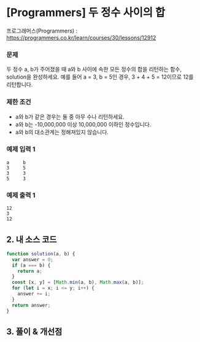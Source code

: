 # [Programmers] 두 정수 사이의 합

프로그래머스(Programmers) : https://programmers.co.kr/learn/courses/30/lessons/12912

### 문제

두 정수 a, b가 주어졌을 때 a와 b 사이에 속한 모든 정수의 합을 리턴하는 함수, solution을 완성하세요.
예를 들어 a = 3, b = 5인 경우, 3 + 4 + 5 = 12이므로 12를 리턴합니다.

### 제한 조건

- a와 b가 같은 경우는 둘 중 아무 수나 리턴하세요.
- a와 b는 -10,000,000 이상 10,000,000 이하인 정수입니다.
- a와 b의 대소관계는 정해져있지 않습니다.

### 예제 입력 1

```
a     b
3     5
3     3
5     3
```

### 예제 출력 1

```
12
3
12
```

## 2. 내 소스 코드

```javascript
function solution(a, b) {
  var answer = 0;
  if (a === b) {
    return a;
  }
  const [x, y] = [Math.min(a, b), Math.max(a, b)];
  for (let i = x; i <= y; i++) {
    answer += i;
  }
  return answer;
}
```

## 3. 풀이 & 개선점
